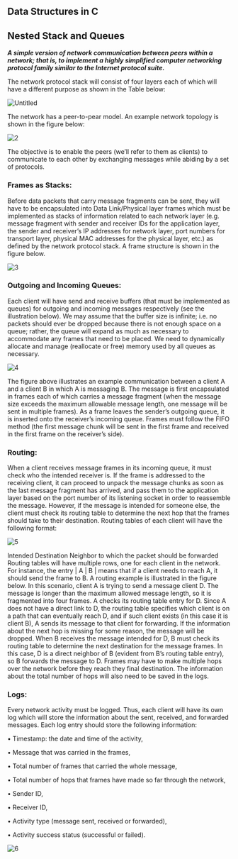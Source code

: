 ## Data Structures in C

## Nested Stack and Queues



**_A simple version of network communication between peers within
a network; that is, to implement a highly simplified computer networking protocol family
similar to the Internet protocol suite._**

The network protocol stack will consist of four layers each of which will have a different
purpose as shown in the Table below:

![Untitled](https://user-images.githubusercontent.com/32525636/61930796-8c409800-af87-11e9-8ed2-ff47c29a7b17.png)

The network has a peer-to-pear model. An example network topology is shown in the
figure below:

![2](https://user-images.githubusercontent.com/32525636/61930803-8fd41f00-af87-11e9-9fd2-7cbd8a8cd6fe.png)

The objective is to enable the peers (we’ll refer to them as clients) to communicate to each
other by exchanging messages while abiding by a set of protocols.


### Frames as Stacks:

Before data packets that carry message fragments can be sent, they will have to be encapsulated 
into Data Link/Physical layer frames which must be implemented as stacks of
information related to each network layer (e.g. message fragment with sender and receiver
IDs for the application layer, the sender and receiver’s IP addresses for network layer, port
numbers for transport layer, physical MAC addresses for the physical layer, etc.) as defined
by the network protocol stack. A frame structure is shown in the figure below.


![3](https://user-images.githubusercontent.com/32525636/61930918-e4779a00-af87-11e9-867e-8b5cd3bb4ae0.png)


### Outgoing and Incoming Queues:

Each client will have send and receive buffers (that must be implemented as queues) for
outgoing and incoming messages respectively (see the illustration below). We may assume
that the buffer size is infinite; i.e. no packets should ever be dropped because there is not
enough space on a queue; rather, the queue will expand as much as necessary to accommodate
any frames that need to be placed. We need to dynamically allocate and manage (reallocate
or free) memory used by all queues as necessary.

![4](https://user-images.githubusercontent.com/32525636/61930807-95ca0000-af87-11e9-8ea6-3117800a9642.png)


The figure above illustrates an example communication between a client A and a client B in
which A is messaging B. The message is first encapsulated in frames each of which carries a
message fragment (when the message size exceeds the maximum allowable message length,
one message will be sent in multiple frames). As a frame leaves the sender’s outgoing queue, it
is inserted onto the receiver’s incoming queue. Frames must follow the FIFO method (the first
message chunk will be sent in the first frame and received in the first frame on the receiver’s
side).


### Routing:

When a client receives message frames in its incoming queue, it must check who the intended
receiver is. If the frame is addressed to the receiving client, it can proceed to unpack the
message chunks as soon as the last message fragment has arrived, and pass them to the
application layer based on the port number of its listening socket in order to reassemble
the message. However, if the message is intended for someone else, the client must check its
routing table to determine the next hop that the frames should take to their destination.
Routing tables of each client will have the following format:


![5](https://user-images.githubusercontent.com/32525636/61930811-982c5a00-af87-11e9-9e29-0b5be15cf7b7.png)



Intended Destination Neighbor to which the packet should be forwarded
Routing tables will have multiple rows, one for each client in the network. For instance, the
entry | A | B | means that if a client needs to reach A, it should send the frame to B.
A routing example is illustrated in the figure below. In this scenario, client A is trying to send
a message client D. The message is longer than the maximum allowed message length, so it is
fragmented into four frames. A checks its routing table entry for D. Since A does not have a
direct link to D, the routing table specifies which client is on a path that can eventually reach
D, and if such client exists (in this case it is client B), A sends its message to that client for
forwarding. If the information about the next hop is missing for some reason, the message
will be dropped. When B receives the message intended for D, B must check its routing table
to determine the next destination for the message frames. In this case, D is a direct neighbor
of B (evident from B’s routing table entry), so B forwards the message to D.
Frames may have to make multiple hops over the network before they reach they final destination. The information about the total number of hops will also need to be saved in the
logs.

### Logs:

Every network activity must be logged. Thus, each client will have its own log which will
store the information about the sent, received, and forwarded messages. Each log entry should
store the following information:

• Timestamp: the date and time of the activity,

• Message that was carried in the frames,

• Total number of frames that carried the whole message,

• Total number of hops that frames have made so far through the network,

• Sender ID,

• Receiver ID,

• Activity type (message sent, received or forwarded),

• Activity success status (successful or failed).

![6](https://user-images.githubusercontent.com/32525636/61930817-9b274a80-af87-11e9-87b1-c1d1b2ea71bf.png)

